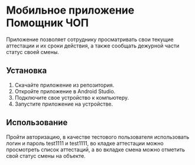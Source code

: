# Мобильное приложение Помощник ЧОП

Приложение позволяет сотруднику просматривать свои текущие аттестации и их сроки действия,
а также сообщать дежурной части статус своей смены.

## Установка

1. Скачайте приложение из репозитория.
2. Откройте приложение в Android Studio.
3. Подключите свое устройство к компьютеру.
4. Запустите приложение на устройстве.

## Использование

Пройти авторизацию, в качестве тестового пользователя использовать логин и пароль test1111 и test1111,
во кладке аттестации можно просмотреть список аттестаций, а во вкладке смена можно отметить свой статус смены на объекте.
